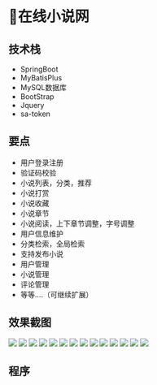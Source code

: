 # 📕在线小说网 <Badge type="warning" text="毕设" vertical="top" />

<MyGlobalComponent />

## 技术栈
- SpringBoot
- MyBatisPlus
- MySQL数据库
- BootStrap
- Jquery
- sa-token

## 要点
- 用户登录注册
- 验证码校验
- 小说列表，分类，推荐
- 小说打赏
- 小说收藏
- 小说章节
- 小说阅读，上下章节调整，字号调整
- 用户信息维护
- 分类检索，全局检索
- 支持发布小说
- 用户管理
- 小说管理
- 评论管理
- 等等....（可继续扩展）

## 效果截图
![](http://cdn.qiniu.liyansheng.top/img/20240611103159.png)
![](http://cdn.qiniu.liyansheng.top/img/20240611103142.png)
![](http://cdn.qiniu.liyansheng.top/img/20240611102811.png)
![](http://cdn.qiniu.liyansheng.top/img/20240611102832.png)
![](http://cdn.qiniu.liyansheng.top/img/20240611102851.png)
![](http://cdn.qiniu.liyansheng.top/img/20240611102921.png)
![](http://cdn.qiniu.liyansheng.top/img/20240611102946.png)
![](http://cdn.qiniu.liyansheng.top/img/20240611103013.png)
![](http://cdn.qiniu.liyansheng.top/img/20240611103042.png)
![](http://cdn.qiniu.liyansheng.top/img/20240611103100.png)
![](http://cdn.qiniu.liyansheng.top/img/20240611103224.png)
![](http://cdn.qiniu.liyansheng.top/img/20240611103253.png)
![](http://cdn.qiniu.liyansheng.top/img/20240611103315.png)
![](http://cdn.qiniu.liyansheng.top/img/20240611103355.png)

## 程序
<!-- ![](http://cdn.qiniu.liyansheng.top/img/20240713010953.png) -->
<PaymentButton :productId="155" />